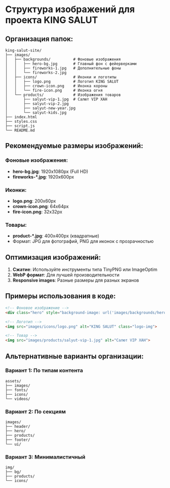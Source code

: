 # Структура изображений для проекта KING SALUT

## Организация папок:

```
king-salut-site/
├── images/
│   ├── backgrounds/          # Фоновые изображения
│   │   ├── hero-bg.jpg       # Главный фон с фейерверками
│   │   ├── fireworks-1.jpg   # Дополнительные фоны
│   │   └── fireworks-2.jpg
│   ├── icons/                # Иконки и логотипы
│   │   ├── logo.png          # Логотип KING SALUT
│   │   ├── crown-icon.png    # Иконка короны
│   │   └── fire-icon.png     # Иконка огня
│   └── products/             # Изображения товаров
│       ├── salyut-vip-1.jpg  # Салют VIP ХАН
│       ├── salyut-vip-2.jpg
│       ├── salyut-new-year.jpg
│       └── salyut-kids.jpg
├── index.html
├── styles.css
├── script.js
└── README.md
```

## Рекомендуемые размеры изображений:

### Фоновые изображения:
- **hero-bg.jpg**: 1920x1080px (Full HD)
- **fireworks-*.jpg**: 1920x600px

### Иконки:
- **logo.png**: 200x60px
- **crown-icon.png**: 64x64px
- **fire-icon.png**: 32x32px

### Товары:
- **product-*.jpg**: 400x400px (квадратные)
- Формат: JPG для фотографий, PNG для иконок с прозрачностью

## Оптимизация изображений:

1. **Сжатие**: Используйте инструменты типа TinyPNG или ImageOptim
2. **WebP формат**: Для лучшей производительности
3. **Responsive images**: Разные размеры для разных экранов

## Примеры использования в коде:

```html
<!-- Фоновое изображение -->
<div class="hero" style="background-image: url('images/backgrounds/hero-bg.jpg')">

<!-- Логотип -->
<img src="images/icons/logo.png" alt="KING SALUT" class="logo-img">

<!-- Товар -->
<img src="images/products/salyut-vip-1.jpg" alt="Салют VIP ХАН">
```

## Альтернативные варианты организации:

### Вариант 1: По типам контента
```
assets/
├── images/
├── fonts/
├── icons/
└── videos/
```

### Вариант 2: По секциям
```
images/
├── header/
├── hero/
├── products/
├── footer/
└── ui/
```

### Вариант 3: Минималистичный
```
img/
├── bg/
├── products/
└── icons/
```
